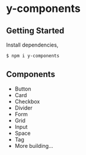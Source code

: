 # y-components

## Getting Started

Install dependencies,

```bash
$ npm i y-components
```

## Components
* Button
* Card
* Checkbox
* Divider
* Form
* Grid
* Input
* Space
* Tag
* More building...
